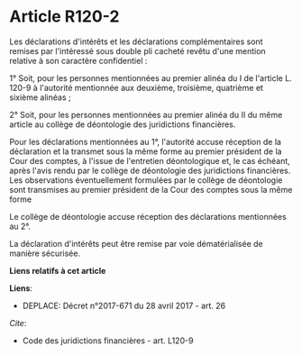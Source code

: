 # Article R120-2

Les déclarations d'intérêts et les déclarations complémentaires sont remises par l'intéressé sous double pli cacheté revêtu
d'une mention relative à son caractère confidentiel :

1° Soit, pour les personnes mentionnées au premier alinéa du I de l'article L. 120-9 à l'autorité mentionnée aux deuxième,
troisième, quatrième et sixième alinéas ;

2° Soit, pour les personnes mentionnées au premier alinéa du II du même article au collège de déontologie des juridictions
financières.

Pour les déclarations mentionnées au 1°, l'autorité accuse réception de la déclaration et la transmet sous la même forme au
premier président de la Cour des comptes, à l'issue de l'entretien déontologique et, le cas échéant, après l'avis rendu par
le collège de déontologie des juridictions financières. Les observations éventuellement formulées par le collège de
déontologie sont transmises au premier président de la Cour des comptes sous la même forme

Le collège de déontologie accuse réception des déclarations mentionnées au 2°.

La déclaration d'intérêts peut être remise par voie dématérialisée de manière sécurisée.

**Liens relatifs à cet article**

**Liens**:

  - DEPLACE: Décret n°2017-671 du 28 avril 2017 - art. 26

_Cite_:

  - Code des juridictions financières - art. L120-9
